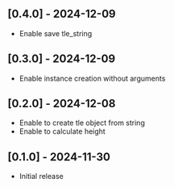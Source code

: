 ## [0.4.0] - 2024-12-09

- Enable save tle_string

## [0.3.0] - 2024-12-09

- Enable instance creation without arguments

## [0.2.0] - 2024-12-08

- Enable to create tle object from string
- Enable to calculate height

## [0.1.0] - 2024-11-30

- Initial release
